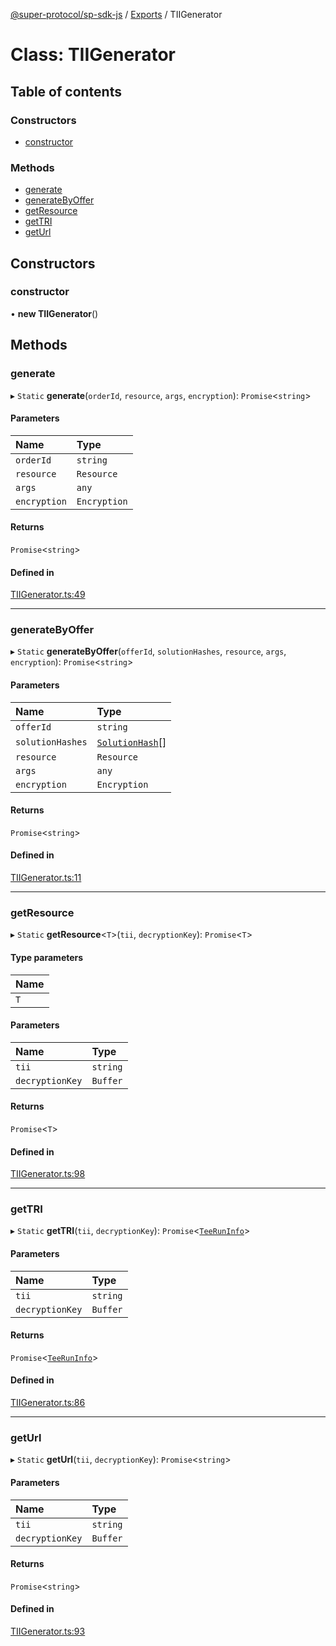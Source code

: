 [@super-protocol/sp-sdk-js](../README.md) / [Exports](../modules.md) / TIIGenerator

# Class: TIIGenerator

## Table of contents

### Constructors

- [constructor](TIIGenerator.md#constructor)

### Methods

- [generate](TIIGenerator.md#generate)
- [generateByOffer](TIIGenerator.md#generatebyoffer)
- [getResource](TIIGenerator.md#getresource)
- [getTRI](TIIGenerator.md#gettri)
- [getUrl](TIIGenerator.md#geturl)

## Constructors

### constructor

• **new TIIGenerator**()

## Methods

### generate

▸ `Static` **generate**(`orderId`, `resource`, `args`, `encryption`): `Promise`<`string`\>

#### Parameters

| Name | Type |
| :------ | :------ |
| `orderId` | `string` |
| `resource` | `Resource` |
| `args` | `any` |
| `encryption` | `Encryption` |

#### Returns

`Promise`<`string`\>

#### Defined in

[TIIGenerator.ts:49](https://github.com/Super-Protocol/sp-sdk-js/blob/4201548/src/TIIGenerator.ts#L49)

___

### generateByOffer

▸ `Static` **generateByOffer**(`offerId`, `solutionHashes`, `resource`, `args`, `encryption`): `Promise`<`string`\>

#### Parameters

| Name | Type |
| :------ | :------ |
| `offerId` | `string` |
| `solutionHashes` | [`SolutionHash`](../modules.md#solutionhash)[] |
| `resource` | `Resource` |
| `args` | `any` |
| `encryption` | `Encryption` |

#### Returns

`Promise`<`string`\>

#### Defined in

[TIIGenerator.ts:11](https://github.com/Super-Protocol/sp-sdk-js/blob/4201548/src/TIIGenerator.ts#L11)

___

### getResource

▸ `Static` **getResource**<`T`\>(`tii`, `decryptionKey`): `Promise`<`T`\>

#### Type parameters

| Name |
| :------ |
| `T` |

#### Parameters

| Name | Type |
| :------ | :------ |
| `tii` | `string` |
| `decryptionKey` | `Buffer` |

#### Returns

`Promise`<`T`\>

#### Defined in

[TIIGenerator.ts:98](https://github.com/Super-Protocol/sp-sdk-js/blob/4201548/src/TIIGenerator.ts#L98)

___

### getTRI

▸ `Static` **getTRI**(`tii`, `decryptionKey`): `Promise`<[`TeeRunInfo`](../modules.md#teeruninfo)\>

#### Parameters

| Name | Type |
| :------ | :------ |
| `tii` | `string` |
| `decryptionKey` | `Buffer` |

#### Returns

`Promise`<[`TeeRunInfo`](../modules.md#teeruninfo)\>

#### Defined in

[TIIGenerator.ts:86](https://github.com/Super-Protocol/sp-sdk-js/blob/4201548/src/TIIGenerator.ts#L86)

___

### getUrl

▸ `Static` **getUrl**(`tii`, `decryptionKey`): `Promise`<`string`\>

#### Parameters

| Name | Type |
| :------ | :------ |
| `tii` | `string` |
| `decryptionKey` | `Buffer` |

#### Returns

`Promise`<`string`\>

#### Defined in

[TIIGenerator.ts:93](https://github.com/Super-Protocol/sp-sdk-js/blob/4201548/src/TIIGenerator.ts#L93)
